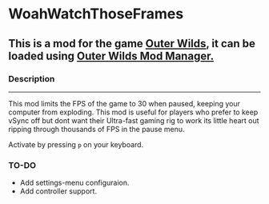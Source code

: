 # WoahWatchThoseFrames

## This is a mod for the game [Outer Wilds](https://store.steampowered.com/app/753640/Outer_Wilds/), it can be loaded using [Outer Wilds Mod Manager.](https://outerwildsmods.com/)

### Description

---
This mod limits the FPS of the game to 30 when paused, keeping your computer from exploding.
This mod is useful for players who prefer to keep vSync off but dont want their Ultra-fast gaming rig to work its little heart out ripping through thousands of FPS in the pause menu.

Activate by pressing `p` on your keyboard.

### TO-DO

* Add settings-menu configuraion.
* Add controller support.
